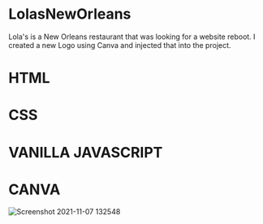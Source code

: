 # LolasNewOrleans
Lola's is a New Orleans restaurant that was looking for a website reboot. I created a new Logo using Canva and injected that into the project. 

# HTML
# CSS
# VANILLA JAVASCRIPT
# CANVA


![Screenshot 2021-11-07 132548](https://user-images.githubusercontent.com/78777206/140659483-fbb9073e-9899-485d-b0a2-2362d0b53750.png)
